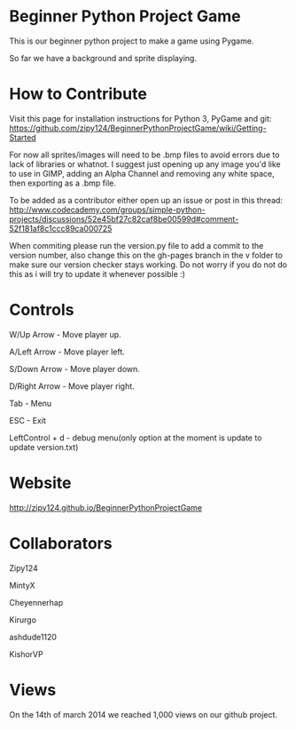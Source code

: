 Beginner Python Project Game
============================

This is our beginner python project to make a game using Pygame.

So far we have a background and sprite displaying.

How to Contribute
=================
Visit this page for installation instructions for Python 3, PyGame and git: https://github.com/zipy124/BeginnerPythonProjectGame/wiki/Getting-Started

For now all sprites/images will need to be .bmp files to avoid
errors due to lack of libraries or whatnot. I suggest just opening
up any image you'd like to use in GIMP, adding an Alpha Channel
and removing any white space, then exporting as a .bmp file.

To be added as a contributor either open up an issue or post in this thread: http://www.codecademy.com/groups/simple-python-projects/discussions/52e45bf27c82caf8be00599d#comment-52f181af8c1ccc89ca000725

When commiting please run the version.py file to add a commit to the version number, also change this on the gh-pages branch in the v folder to make sure our version checker stays working. Do not worry if you do not do this as i will try to update it whenever possible :)

Controls
==========

W/Up Arrow - Move player up.

A/Left Arrow - Move player left.

S/Down Arrow - Move player down.

D/Right Arrow - Move player right.

Tab - Menu

ESC - Exit

LeftControl + d - debug menu(only option at the moment is update to update version.txt)

Website
===========
http://zipy124.github.io/BeginnerPythonProjectGame

Collaborators
=====================
Zipy124

MintyX

Cheyennerhap

Kirurgo

ashdude1120

KishorVP

Views
===================
On the 14th of march 2014 we reached 1,000 views on our github project.